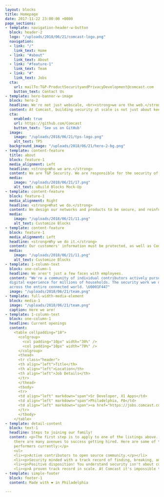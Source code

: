 ```yaml
---
layout: blocks
title: Homepage
date: 2017-11-22 23:00:00 +0000
page_sections:
- template: navigation-header-w-button
  block: header-2
  logo: "/uploads/2018/06/21/comcast-logo.png"
  navigation:
  - link: "/"
    link_text: Home
  - link: "#about"
    link_text: About
  - link: "#feature-1"
    link_text: Team
  - link: "#"
    link_text: Jobs
  cta:
    url: mailTo:T&P-ProductSecurityandPrivacyDevelopment@comcast.com
    button_text: Contact Us
- template: hero-banner-w-image
  block: hero-2
  headline: We're not just webscale, <br><strong>we are the web.</strong>
  content: At Comcast, building security at scale is not just about keeping a website live and safe, it's about keeping the internet alive.
  cta:
    enabled: true
    url: https://github.com/Comcast
    button_text: 'See us on GitHub'
  image:
    image: "/uploads/2018/06/21/tps-logo.png"
    alt_text: TPS
  background_image: "/uploads/2018/06/21/hero-2-bg.png"
- template: content-feature
  title: about
  block: feature-1
  media_alignment: Left
  headline: <strong>Who we are.</strong>
  content: We are T&P Security. We are responsible for the security of Comcast products, information, and the enterprise. Our functions include Product Security and Privacy, our Security Fusion Center which is tasked with incident and threat mitigation, Security Architecture & Technology solutions, Security Engineering & Operations, Cyber Security R&D, Legal Response, and Governance Risk & Compliance.   
  media:
    image: "/uploads/2018/06/21/17.png"
    alt_text: uBuild Blocks Mock-Up
- template: content-feature
  block: feature-1
  media_alignment: Right
  headline: <strong>What we do.</strong>
  content: We design our networks and products to be secure, and reinforce with multiple layers of security. Two groups are dedicated to 24/7 monitoring and response -- the Security Incident Response Team and the Security Operations Center. We meet with developers to onboard Secure development practices, as well as perform various assessments throughout our enterprise.<br><br>Once we respond to an incident, we put controls in place to protect against future similar incidents. Ultimately, security is about identifying and managing risk, which falls to our Global Risk and Compliance teams.
  media:
    image: "/uploads/2018/06/21/11.png"
    alt_text: Customize Blocks
- template: content-feature
  block: feature-1
  media_alignment: Left
  headline: <strong>Why we do it.</strong>
  content: Our customers' information must be protected, as well as Comcast's infrastructure. Comcast's reputation is the utmost important thing to protect from cyber-attacks. The challenge is how to provide the best customer and employee experience, while making sure that the experience is secure. We want security to be invisible and not get in anyone's way.<br><br>Building a culture of security across Comcast ensures that our people, processes, and technology can adapt to meet current and future security challenges. 
  media:
    image: "/uploads/2018/06/21/11.png"
    alt_text: Customize Blocks
- template: 1-column-text
  block: one-column-1
  headline: We aren't just a few faces with employees.
  content: "We're a community of individual contributors actively pursuing a safer
  digital experience for millions of households. The security work we do has implications
  across the entire connected world. \U0001F447"
  image: "/uploads/2018/06/21/team.png"
- template: full-width-media-element
  block: media-1
  image: "/uploads/2018/06/21/team.png"
  caption: Here we are!
- template: 1-column-text
  block: one-column-1
  headline: Current openings
  content: 
    <table cellpadding="10">
      <colgroup>
        <col padding="10px" width="30%" />
        <col padding="10px" width="70%" />
      </colgroup>
      <thead>
      <tr class="header">
      <th align="left">Title</th>
      <th align="left">Location</th>
      <th align="left">Job Details</th>
      </tr>
      </thead>
      <tbody>
      <tr>
      <td align="left" markdown="span">Sr Developer, X1 Apps</td>
      <td align="left" markdown="span">Philadelphia, PA</td>
      <td align="left" markdown="span"><a href="https://jobs.comcast.com/job-171824-sr-security-application-developer-in-philadelphia-pa-technology-it">#171824</a></td>
      </tr>
      </tbody>
    </table>
- template: detail-content
  block: text-1
  headline: Steps to joining our family!
  content: <p>The first step is to apply to one of the listings above. Depending on the role, 
    there are many avenues to success getting hired. Here are some of the qualities of our best
    performers currently:</p>
    <ul>
    <li><p>Active contributors to open source community.</p></li>
    <li><p>Security minded with a track record of finding, breaking, and fixing things</p></li>
    <li><p>Positive disposition! You understand security isn't about curmudgeony ivory towers but rather an opportunity to mentor and distill knowledge up and down the ladder.</p></li>
    <li><p>A proven track record in scale. At Comcast it's impossible to know all the things but imperative to dive into anything.</p></li></ul>    
- template: simple-footer
  block: footer-1
  content: Made with ❤︎ in Philadelphia

---
```

